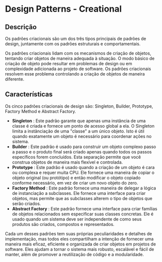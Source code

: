 # Design Patterns - Creational

## Descrição

Os padrões criacionais são um dos três tipos principais de padrões de design, juntamente com os padrões estruturais e comportamentais.

Os padrões criacionais lidam com os mecanismos de criação de objetos, tentando criar objetos de maneira adequada à situação. O modo básico de criação de objeto pode resultar em problemas de design ou em complexidade adicionada ao projeto de software. Os padrões criacionais resolvem esse problema controlando a criação de objetos de maneira diferente.

## Características

Os cinco padrões criacionais de design são: Singleton, Builder, Prototype, Factory Method e Abstract Factory.

- **Singleton** : Este padrão garante que apenas uma instância de uma classe é criada e fornece um ponto de acesso global a ela. O Singleton limita a instânciação de uma "classe" a um único objeto. Isto é útil quando exatamente um objeto é necessário para coordenar ações no sistema.
- **Builder** : Este padrão é usado para construir um objeto complexo passo a passo e o produto final será criado apenas quando todos os passos específicos forem concluídos. Esta separação permite que você construa objetos de maneira mais flexível e controlada.
- **Prototype** : Este padrão é usado quando a criação de um objeto é cara ou complexa e requer muita CPU. Ele fornece uma maneira de copiar o objeto original (ou protótipo) e então modificar o objeto copiado conforme necessário, em vez de criar um novo objeto do zero.
- **Factory Method** : Este padrão fornece uma maneira de delegar a lógica de instanciação a subclasses. Ele fornece uma interface para criar objetos, mas permite que as subclasses alterem o tipo de objetos que serão criados.
- **Abstract Factory** : Este padrão fornece uma interface para criar famílias de objetos relacionados sem especificar suas classes concretas. Ele é usado quando um sistema deve ser independente de como seus produtos são criados, compostos e representados.

Cada um desses padrões tem suas próprias peculiaridades e detalhes de implementação, mas todos eles compartilham a intenção de fornecer uma maneira mais eficaz, eficiente e organizada de criar objetos em projetos de software. Eles ajudam a tornar o sistema mais robusto, escalável e fácil de manter, além de promover a reutilização de código e a modularidade.
